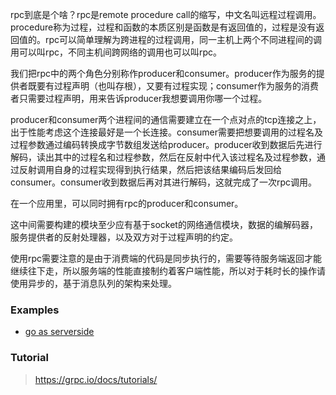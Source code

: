 rpc到底是个啥？rpc是remote procedure call的缩写，中文名叫远程过程调用。procedure称为过程，过程和函数的本质区别是函数是有返回值的，过程是没有返回值的。rpc可以简单理解为跨进程的过程调用，同一主机上两个不同进程间的调用可以叫rpc，不同主机间跨网络的调用也可以叫rpc。

我们把rpc中的两个角色分别称作producer和consumer。producer作为服务的提供者既要有过程声明（也叫存根），又要有过程实现；consumer作为服务的消费者只需要过程声明，用来告诉producer我想要调用你哪一个过程。

producer和consumer两个进程间的通信需要建立在一个点对点的tcp连接之上，出于性能考虑这个连接最好是一个长连接。consumer需要把想要调用的过程名及过程参数通过编码转换成字节数组发送给producer。producer收到数据后先进行解码，读出其中的过程名和过程参数，然后在反射中代入该过程名及过程参数，通过反射调用自身的过程实现得到执行结果，然后把该结果编码后发回给consumer。consumer收到数据后再对其进行解码，这就完成了一次rpc调用。

在一个应用里，可以同时拥有rpc的producer和consumer。

这中间需要构建的模块至少应有基于socket的网络通信模块，数据的编解码器，服务提供者的反射处理器，以及双方对于过程声明的约定。

使用rpc需要注意的是由于消费端的代码是同步执行的，需要等待服务端返回才能继续往下走，所以服务端的性能直接制约着客户端性能，所以对于耗时长的操作请使用异步的，基于消息队列的架构来处理。

### Examples

- [go as serverside](go-as-serverside/readme.md)

### Tutorial

> https://grpc.io/docs/tutorials/